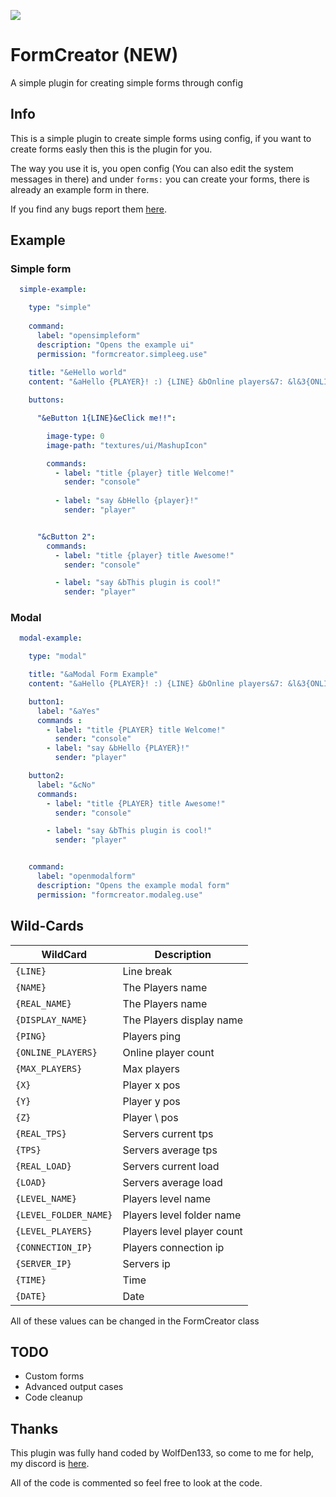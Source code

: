 [![](https://poggit.pmmp.io/shield.state/FormCreator)](https://poggit.pmmp.io/p/FormCreator)
# FormCreator (NEW)
A simple plugin for creating simple forms through config

## Info

This is a simple plugin to create simple forms using config, if you want to create forms easly then this is the plugin for you.

The way you use it is, you open config (You can also edit the system messages in there) and under `forms:` you can create your forms, there is already an example form in there.

If you find any bugs report them [here](https://github.com/WolfDen133/WFT/issues).

## Example
### Simple form 
```yaml 
  simple-example:

    type: "simple"
    
    command:
      label: "opensimpleform"
      description: "Opens the example ui"
      permission: "formcreator.simpleeg.use"
      
    title: "&eHello world"
    content: "&aHello {PLAYER}! :) {LINE} &bOnline players&7: &l&3{ONLINE_PLAYERS}&8/&3{MAX_PLAYERS} {LINE}{LINE} This plugin is cool :)"

    buttons:

      "&eButton 1{LINE}&eClick me!!":

        image-type: 0
        image-path: "textures/ui/MashupIcon"

        commands:
          - label: "title {player} title Welcome!"
            sender: "console"
            
          - label: "say &bHello {player}!"
            sender: "player"


      "&cButton 2":
        commands:
          - label: "title {player} title Awesome!"
            sender: "console"

          - label: "say &bThis plugin is cool!"
            sender: "player" 
 ```

### Modal
```yaml
  modal-example:

    type: "modal"

    title: "&aModal Form Example"
    content: "&aHello {PLAYER}! :) {LINE} &bOnline players&7: &l&3{ONLINE_PLAYERS}&8/&3{MAX_PLAYERS} {LINE}{LINE} This plugin is cool :)"

    button1:
      label: "&aYes"
      commands :
        - label: "title {PLAYER} title Welcome!"
          sender: "console"
        - label: "say &bHello {PLAYER}!"
          sender: "player"

    button2:
      label: "&cNo"
      commands:
        - label: "title {PLAYER} title Awesome!"
          sender: "console"

        - label: "say &bThis plugin is cool!"
          sender: "player"


    command:
      label: "openmodalform"
      description: "Opens the example modal form"
      permission: "formcreator.modaleg.use"
```
 
## Wild-Cards

| WildCard | Description |
| --- | --- |
| `{LINE}` | Line break |
| `{NAME}` | The Players name |
| `{REAL_NAME}` | The Players name |
| `{DISPLAY_NAME}` | The Players display name |
| `{PING}` | Players ping |
| `{ONLINE_PLAYERS}` | Online player count |
| `{MAX_PLAYERS}` | Max players |
| `{X}` | Player x pos |
| `{Y}` | Player y pos |
| `{Z}` | Player \ pos |
| `{REAL_TPS}` | Servers current tps |
| `{TPS}` | Servers average tps |
| `{REAL_LOAD}` | Servers current load |
| `{LOAD}` | Servers average load |
| `{LEVEL_NAME}` | Players level name |
| `{LEVEL_FOLDER_NAME}` | Players level folder name |
| `{LEVEL_PLAYERS}` | Players level player count |
| `{CONNECTION_IP}` | Players connection ip |
| `{SERVER_IP}` | Servers ip |
| `{TIME}` | Time |
| `{DATE}` | Date |

All of these values can be changed in the FormCreator class

## TODO 

- Custom forms
- Advanced output cases
- Code cleanup

## Thanks

This plugin was fully hand coded by WolfDen133, so come to me for help, my discord is [here](https://dsc.bio/WolfDen133).

All of the code is commented so feel free to look at the code.

